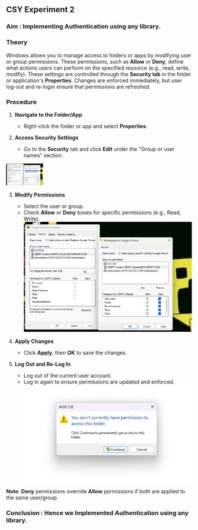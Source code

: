 ## CSY Experiment 2

### Aim : Implementing Authentication using any library.

### **Theory**  
Windows allows you to manage access to folders or apps by modifying user or group permissions. These permissions, such as **Allow** or **Deny**, define what actions users can perform on the specified resource (e.g., read, write, modify). These settings are controlled through the **Security tab** in the folder or application's **Properties**. Changes are enforced immediately, but user log-out and re-login ensure that permissions are refreshed.



### **Procedure**  

1. **Navigate to the Folder/App**  
   - Right-click the folder or app and select **Properties**.  

2. **Access Security Settings**  
   - Go to the **Security** tab and click **Edit** under the "Group or user names" section.  
<img src=".attachments/0a506799257a78bcf513342b99ac3bb7a7729c4b.png" alt="image" width="100"/>


3. **Modify Permissions**  
   - Select the user or group.  
   - Check **Allow** or **Deny** boxes for specific permissions (e.g., Read, Write).  
![image](.attachments/be3ffe57d37016574dc47ae3d4925a9e32805f0e.png)
4. **Apply Changes**  
   - Click **Apply**, then **OK** to save the changes.  

5. **Log Out and Re-Log In**  
   - Log out of the current user account.  
   - Log in again to ensure permissions are updated and enforced.  
![image](.attachments/f9b94c3a332f270aaa02bbd0be129b85ac812606.jfif)

**Note**: **Deny** permissions override **Allow** permissions if both are applied to the same user/group. 



### Conclusion : Hence we Implemented Authentication using any library.

 
 